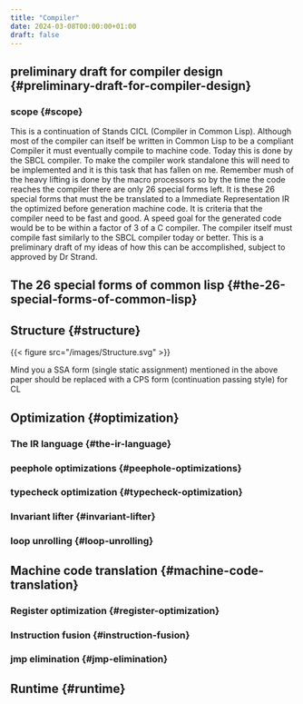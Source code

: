 ```yaml
---
title: "Compiler"
date: 2024-03-08T00:00:00+01:00
draft: false
---
```


## preliminary draft for compiler design {#preliminary-draft-for-compiler-design}


### scope {#scope}

This is a continuation of Stands CICL (Compiler in Common
Lisp). Although most of the compiler can itself be written in Common
Lisp  to be a compliant Compiler it must eventually compile  to
machine code. Today this is done by the SBCL compiler. To make the
compiler work standalone this will need to be implemented and it is
this task that has fallen on me. Remember mush of the heavy lifting is
done by the macro processors so by the time the code reaches the
compiler there are only 26 special forms left. It is these 26 special
forms that must the  be translated to a Immediate Representation IR the
optimized before generation machine code. It is criteria that the
compiler need to be fast and good. A speed goal for the generated
code would be to be within a factor of 3 of a C compiler. The compiler
itself must compile fast similarly to the SBCL compiler today or
better. This is a preliminary draft of my ideas of how this can be
accomplished, subject to approved by Dr Strand.


## The 26 special forms of common lisp {#the-26-special-forms-of-common-lisp}


## Structure {#structure}

{{< figure src="/images/Structure.svg" >}}

Mind you a SSA form (single static assignment) mentioned in the above
paper should be replaced with a CPS form (continuation passing style) for CL


## Optimization {#optimization}


### The IR language {#the-ir-language}


### peephole optimizations {#peephole-optimizations}


### typecheck optimization {#typecheck-optimization}


### Invariant lifter {#invariant-lifter}


### loop unrolling {#loop-unrolling}


## Machine code translation {#machine-code-translation}


### Register optimization {#register-optimization}


### Instruction fusion {#instruction-fusion}


### jmp elimination {#jmp-elimination}


## Runtime {#runtime}
